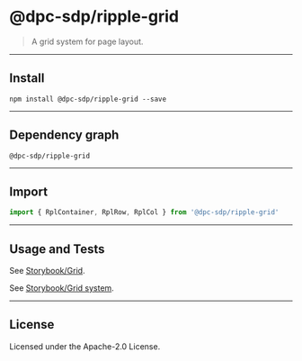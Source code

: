 # @dpc-sdp/ripple-grid

> A grid system for page layout.

--------------------------------------------------------------------------------

## Install

```shell
npm install @dpc-sdp/ripple-grid --save
```

--------------------------------------------------------------------------------

## Dependency graph

```shell
@dpc-sdp/ripple-grid

```

--------------------------------------------------------------------------------

## Import

```js
import { RplContainer, RplRow, RplCol } from '@dpc-sdp/ripple-grid'
```

--------------------------------------------------------------------------------

## Usage and Tests

See [Storybook/Grid](https://ripple.sdp.vic.gov.au/?selectedKind=Atoms/Layout&selectedStory=Grid).

See [Storybook/Grid system](https://ripple.sdp.vic.gov.au/?selectedKind=Atoms/Layout&selectedStory=Grid%20system).

--------------------------------------------------------------------------------

## License

Licensed under the Apache-2.0 License.
